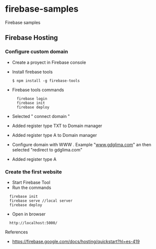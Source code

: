 # firebase-samples
Firebase samples

## Firebase Hosting

### Configure custom domain
- Create a proyect in Firebase console
- Install firebase tools 

  ```
  $ npm install -g firebase-tools
  ```
  
- Firebase tools commands

  ```
    firebase login
    firebase init
    firebase deploy
  ```
- Selected " connect domain "

- Added register type TXT to Domain manager

- Added register type A to Domain manager

- Configure domain with WWW . Example "www.gdglima.com" an then selected "redirect to gdglima.com"

- Added register type A

### Create the first website

- Start Firebase Tool
- Run the commands

```
  firebase init
  firebase serve //local server
  firebase deploy
```
- Open in browser

```
  http://localhost:5000/
```

References

- https://firebase.google.com/docs/hosting/quickstart?hl=es-419
